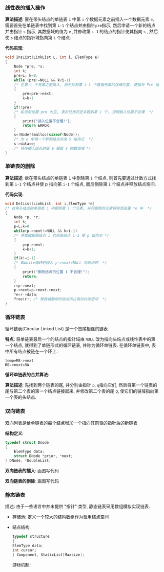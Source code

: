 ### 线性表的插入操作

**算法描述**: 要在带头结点的单链表 L 中第 `i` 个数据元素之前插入一个数据元素 `e`, 需要首先在单链表中找到第 `i-1` 个结点并由指针`pre`指示, 然后申请一个新的结点并由指针 `s` 指示, 其数据域的值为 `e` ,并修改第 `i-1` 的结点的指针使其指向 `s` , 然后使 `s` 结点的指针域指向第 `i` 个结点.

**代码实现**:

````c
void InsList(LinkList L, int i, ElemType e)
{
    Node *pre, *s;
    int k;
    pre=L; k=0;
    while (pre!=NULL && k<i-1)
    /* 在第 i 个元素之前插入, 则先找到第 i-1 个数据元素的存储位置, 使指针 Pre 指向它  */
    {
        pre=pre->next;
        k=k+1
    }
    if(!pre)
    /* 如当前位置 pre 为空, 表示已找完还未数到第 i 个, 说明插入位置不合理  */
    {
        print{"插入位置不合理!"};
        return ERROR;
    }
    s=(Node*)malloc(sizeof(Node));
    /* 为 e 申请一个新的结点并由 S 指向它  */
    s->data=e;
    /* 将待插入结点的值 e 赋给 s 的数值域 */
}
````

### 单链表的删除

**算法描述**: 欲在带头结点的单链表 L 中删除第 `i` 个结点, 则首先要通过计数方式找到第 `i-1` 个结点并使 p 指向第 `i-1` 个结点, 而后删除第 `i` 个结点并释放结点空间.

**代码实现**:

```c
void DelList(LinkList, int i,ElemType *e)
/* 在带头结点的单链表 L 中删除第 i 个元素, 并将删除的元素保存到变量 *e 中  */
{
    Node *p, *r;
    int k;
    p=L;k=0
    while(p->next!=NULL && k<i-1)
    /* 寻找被删除结点 i 的前驱结点 i-1 使 p 指向它 */
    {
        p=p->next;
        k=k+1;
    }
    if(k!=i-1)
    /* 即while循环时因为 p->next=NULL 而跳出的  */
    {
        print("删除结点的位置 i 不合理!");
        return;
    }
    r=p->next;
    p->next=p->next->next;
    *e=r->data;
    free(r); /* 释放被删除的结点所占用的内存空间  */
}
```

### 循环链表

循环链表(Circular Linked List) 是一个首尾相连的链表.

**特点**: 将单链表最后一个的结点的指针域由 `NULL` 改为指向头结点或线性表中的第一个结点, 就得到了单链形式的循环链表, 并称为循环单链表. 在循环单链表中, 表中所有结点被链在一个环上.

```
temp=RB->next
RB->next=RA
```



**循环单链表的合并算法**:

**算法描述**: 先找到两个链表的尾, 并分别由指针 `p`, `q`指向它们, 然后将第一个链表的尾与第二个表的第一个结点链接起来, 并修改第二个表的尾 `Q`, 使它们的链域指向第一个表的头结点.

### 双向链表

双向列表是给单链表的每个结点增加一个指向其前驱的指针后的新链表

**结构定义**:

```c
typedef struct Dnode
{
    ElemType data;
    struct DNode *prior, *next;
} DNode, *DoubleList;
```

**双向链表的插入**: 画图写代码

**双向链表的删除**: 画图写代码

### 静态链表

描述: 由于一些语言中并未提供 "指针" 类型, 静态链表采用数组模拟实现链表.

* 存储池: 定义一个较大的结构数组作为备用结点空间

* 结点结构:

  ```c
  typedef structure
  {
  ElemType data;
  int cursor;
  } Component, StaticList[Maxsize];
  ```

  游标机制: